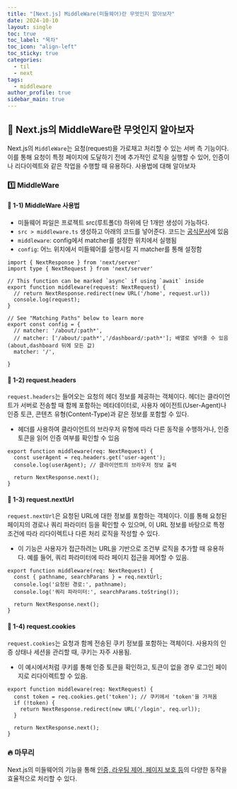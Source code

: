 ```yaml
---
title: "[Next.js] MiddleWare(미들웨어)란 무엇인지 알아보자"
date: 2024-10-10
layout: single
toc: true
toc_label: "목차"
toc_icon: "align-left"
toc_sticky: true
categories:
  - til
  - next 
tags:
  - middleware
author_profile: true
sidebar_main: true
---
```


## :ledger: Next.js의 MiddleWare란 무엇인지 알아보자
Next.js의 `MiddleWare`는 요청(request)을 가로채고 처리할 수 있는 서버 측 기능이다. 이를 통해 요청이 특정 페이지에 도달하기 전에 추가적인 로직을 실행할 수 있어, 인증이나 리다이렉트와 같은 작업을 수행할 때 유용하다. 사용법에 대해 알아보자

### :one: MiddleWare

#### :pushpin: 1-1) MiddleWare 사용법
- 미들웨어 파일은 프로젝트 src(루트폴더) 하위에 단 1개만 생성이 가능하다. 
- `src > middleware.ts` 생성하고 아래의 코드를 넣어준다. 코드는 [공식문서](https://nextjs.org/docs/app/building-your-application/routing/middleware)에 있음
- `middleware`: config에서 matcher를 설정한 위치에서 실행됨
- `config`: 어느 위치에서 미들웨어를 실행시킬 지 matcher를 통해 설정함

```tsx
import { NextResponse } from 'next/server'
import type { NextRequest } from 'next/server'
 
// This function can be marked `async` if using `await` inside
export function middleware(request: NextRequest) {
  // return NextResponse.redirect(new URL('/home', request.url))
  console.log(request);
}
 
// See "Matching Paths" below to learn more
export const config = {
  // matcher: '/about/:path*',
  // matcher: ['/about/:path*','/dashboard/:path*']; 배열로 넣어줄 수 있음 (about,dashboard 뒤에 모든 값)
  matcher: '/',
  
}
```

#### :pushpin: 1-2) request.headers
`request.headers`는 들어오는 요청의 헤더 정보를 제공하는 객체이다. 헤더는 클라이언트가 서버로 전송할 때 함께 포함하는 메타데이터로, 사용자 에이전트(User-Agent)나 인증 토큰, 콘텐츠 유형(Content-Type)과 같은 정보를 포함할 수 있다.

- 헤더를 사용하여 클라이언트의 브라우저 유형에 따라 다른 동작을 수행하거나, 인증 토큰을 읽어 인증 여부를 확인할 수 있음

```tsx
export function middleware(req: NextRequest) {
  const userAgent = req.headers.get('user-agent');
  console.log(userAgent); // 클라이언트의 브라우저 정보 출력

  return NextResponse.next();
}
```

#### :pushpin: 1-3) request.nextUrl
`request.nextUrl`은 요청된 URL에 대한 정보를 포함하는 객체이다. 
이를 통해 요청된 페이지의 경로나 쿼리 파라미터 등을 확인할 수 있으며, 이 URL 정보를 바탕으로 특정 조건에 따라 리다이렉트나 다른 처리 로직을 작성할 수 있다.

- 이 기능은 사용자가 접근하려는 URL을 기반으로 조건부 로직을 추가할 때 유용하다. 예를 들어, 쿼리 파라미터에 따라 페이지 접근을 제어할 수 있음.

```tsx
export function middleware(req: NextRequest) {
  const { pathname, searchParams } = req.nextUrl;
  console.log('요청된 경로:', pathname);
  console.log('쿼리 파라미터:', searchParams.toString());

  return NextResponse.next();
}
```

#### :pushpin: 1-4) request.cookies
`request.cookies`는 요청과 함께 전송된 쿠키 정보를 포함하는 객체이다. 사용자의 인증 상태나 세션을 관리할 때, 쿠키는 자주 사용됨.

- 이 예시에서처럼 쿠키를 통해 인증 토큰을 확인하고, 토큰이 없을 경우 로그인 페이지로 리다이렉트할 수 있음.

```tsx
export function middleware(req: NextRequest) {
  const token = req.cookies.get('token'); // 쿠키에서 'token'을 가져옴
  if (!token) {
    return NextResponse.redirect(new URL('/login', req.url));
  }

  return NextResponse.next();
}
```


### :fire: 마무리
Next.js의 미들웨어의 기능을 통해 <u>인증, 라우팅 제어, 페이지 보호 등</u>의 다양한 동작을 효율적으로 처리할 수 있다.